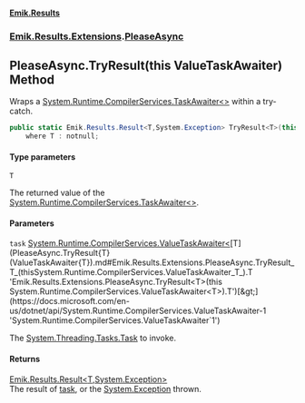 #### [Emik.Results](index.md 'index')
### [Emik.Results.Extensions](Emik.Results.Extensions.md 'Emik.Results.Extensions').[PleaseAsync](PleaseAsync.md 'Emik.Results.Extensions.PleaseAsync')

## PleaseAsync.TryResult<T>(this ValueTaskAwaiter<T>) Method

Wraps a [System.Runtime.CompilerServices.TaskAwaiter&lt;&gt;](https://docs.microsoft.com/en-us/dotnet/api/System.Runtime.CompilerServices.TaskAwaiter-1 'System.Runtime.CompilerServices.TaskAwaiter`1') within a try-catch.

```csharp
public static Emik.Results.Result<T,System.Exception> TryResult<T>(this System.Runtime.CompilerServices.ValueTaskAwaiter<T> task)
    where T : notnull;
```
#### Type parameters

<a name='Emik.Results.Extensions.PleaseAsync.TryResult_T_(thisSystem.Runtime.CompilerServices.ValueTaskAwaiter_T_).T'></a>

`T`

The returned value of the [System.Runtime.CompilerServices.TaskAwaiter&lt;&gt;](https://docs.microsoft.com/en-us/dotnet/api/System.Runtime.CompilerServices.TaskAwaiter-1 'System.Runtime.CompilerServices.TaskAwaiter`1').
#### Parameters

<a name='Emik.Results.Extensions.PleaseAsync.TryResult_T_(thisSystem.Runtime.CompilerServices.ValueTaskAwaiter_T_).task'></a>

`task` [System.Runtime.CompilerServices.ValueTaskAwaiter&lt;](https://docs.microsoft.com/en-us/dotnet/api/System.Runtime.CompilerServices.ValueTaskAwaiter-1 'System.Runtime.CompilerServices.ValueTaskAwaiter`1')[T](PleaseAsync.TryResult{T}(ValueTaskAwaiter{T}).md#Emik.Results.Extensions.PleaseAsync.TryResult_T_(thisSystem.Runtime.CompilerServices.ValueTaskAwaiter_T_).T 'Emik.Results.Extensions.PleaseAsync.TryResult<T>(this System.Runtime.CompilerServices.ValueTaskAwaiter<T>).T')[&gt;](https://docs.microsoft.com/en-us/dotnet/api/System.Runtime.CompilerServices.ValueTaskAwaiter-1 'System.Runtime.CompilerServices.ValueTaskAwaiter`1')

The [System.Threading.Tasks.Task](https://docs.microsoft.com/en-us/dotnet/api/System.Threading.Tasks.Task 'System.Threading.Tasks.Task') to invoke.

#### Returns
[Emik.Results.Result&lt;](Result{TOk,TErr}.md 'Emik.Results.Result<TOk,TErr>')[T](PleaseAsync.TryResult{T}(ValueTaskAwaiter{T}).md#Emik.Results.Extensions.PleaseAsync.TryResult_T_(thisSystem.Runtime.CompilerServices.ValueTaskAwaiter_T_).T 'Emik.Results.Extensions.PleaseAsync.TryResult<T>(this System.Runtime.CompilerServices.ValueTaskAwaiter<T>).T')[,](Result{TOk,TErr}.md 'Emik.Results.Result<TOk,TErr>')[System.Exception](https://docs.microsoft.com/en-us/dotnet/api/System.Exception 'System.Exception')[&gt;](Result{TOk,TErr}.md 'Emik.Results.Result<TOk,TErr>')  
The result of [task](PleaseAsync.TryResult{T}(ValueTaskAwaiter{T}).md#Emik.Results.Extensions.PleaseAsync.TryResult_T_(thisSystem.Runtime.CompilerServices.ValueTaskAwaiter_T_).task 'Emik.Results.Extensions.PleaseAsync.TryResult<T>(this System.Runtime.CompilerServices.ValueTaskAwaiter<T>).task'), or the [System.Exception](https://docs.microsoft.com/en-us/dotnet/api/System.Exception 'System.Exception') thrown.